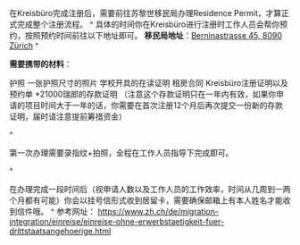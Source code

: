 在Kreisbüro完成注册后，需要前往苏黎世移民局办理Residence Permit，才算正式完成整个注册流程。
^
具体的时间你在Kreisbüro进行注册时工作人员会帮你预约，按照预约时间前往以下地址即可。
**移民局地址**：[Berninastrasse 45, 8090 Zürich](https://goo.gl/maps/CDzxUoomjsara83c7) 
^

**需要携带的材料**：

护照
一张护照尺寸的照片
学校开具的在读证明
租房合同
Kreisbüro注册证明以及预约单
*21000瑞郎的存款证明
（注意这个存款证明只在一年内有效，如果你申请的项目时间大于一年的话，你需要在首次注册12个月后再次提交一份新的存款证明，届时请注意提前筹措资金）


^

第一次办理需要录指纹+拍照，全程在工作人员指导下完成即可。

^

在办理完成一段时间后（视申请人数以及工作人员的工作效率，时间从几周到一两个月都有可能）你会以挂号信形式收到居留卡，需要确保邮箱上有本人姓名才能收到信件哦。
^
参考网址：
<https://www.zh.ch/de/migration-integration/einreise/einreise-ohne-erwerbstaetigkeit-fuer-drittstaatsangehoerige.html>
